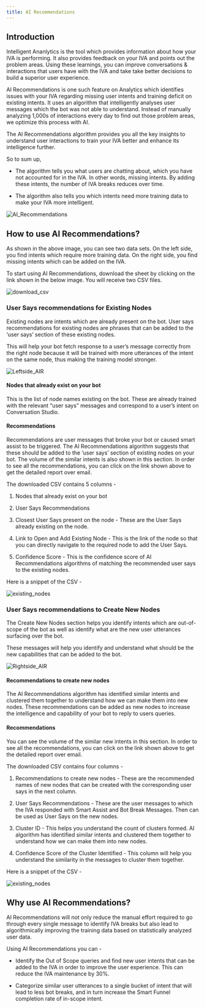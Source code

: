 ```yaml
---
title: AI Recommendations
---
```


## Introduction

Intelligent Ananlytics is the tool which provides information about how your IVA is performing. It also provides feedback on your IVA and points out the problem areas. Using these learnings, you can improve conversations & interactions that users have with the IVA and take take better decisions to build a superior user experience. 

AI Recommendations is one such feature on Analytics which identifies issues with your IVA regarding missing user intents and training deficit on existing intents. It uses an algorithm that intelligently analyses user messages which the bot was not able to understand. Instead of manually analyzing 1,000s of interactions every day to find out those problem areas, we optimize this process with AI. 

The AI Recommendations algorithm provides you all the key insights to understand user interactions to train your IVA better and enhance its intelligence further.

So to sum up, 

- The algorithm tells you what users are chatting about, which you have not accounted for in the IVA. In other words, missing intents. By adding these intents, the number of IVA breaks reduces over time.

- The algorithm also tells you which intents need more training data to make your IVA more intelligent.

![AI_Recommendations](assets/AIR_One.png)

## How to use AI Recommendations?

As shown in the above image, you can see two data sets. On the left side, you find intents which require more training data. On the right side, you find missing intents which can be added on the IVA. 

To start using AI Recommendations, download the sheet by clicking on the link shown in the below image. You will receive two CSV files.

![download_csv](assets/AIR_Second.png)

### User Says recommendations for Existing Nodes

Existing nodes are intents which are already present on the bot. User says recommendations for existing nodes are phrases that can be added to the ‘user says’ section of these existing nodes.

This will help your bot fetch response to a user’s message correctly from the right node because it will be trained with more utterances of the intent on the same node, thus making the training model stronger.

![Leftside_AIR](assets/AIR_Third.png)

#### Nodes that already exist on your bot

This is the list of node names existing on the bot. These are already trained with the relevant “user says” messages and correspond to a user’s intent on Conversation Studio.

#### Recommendations

Recommendations are user messages that broke your bot or caused smart assist to be triggered. The AI Recommendations algorithm suggests that these should be added to the ‘user says’ section of existing nodes on your bot. The volume of the similar intents is also shown in this section. In order to see all the recommendations, you can click on the link shown above to get the detailed report over email.

The downloaded CSV contains 5 columns -

1. Nodes that already exist on your bot

2. User Says Recommendations

3. Closest User Says present on the node - These are the User Says already existing on the node.

4. Link to Open and Add Existing Node - This is the link of the node so that you can directly navigate to the required node to add the User Says.

5. Confidence Score - This is the confidence score of AI Recommendations algorithms of matching the recommended user says to the existing nodes.

Here is a snippet of the CSV - 

![existing_nodes](assets/AIR_Fourth.png)

### User Says recommendations to Create New Nodes

The Create New Nodes section helps you identify intents which are out-of-scope of the bot as well as identify what are the new user utterances surfacing over the bot.

These messages will help you identify and understand what should be the new capabilities that can be added to the bot.

![Rightside_AIR](assets/AIR_Fifth.png)

#### Recommendations to create new nodes	

The AI Recommendations algorithm has identified similar intents and clustered them together to understand how we can make them into new nodes. These recommendations can be added as new nodes to increase the intelligence and capability of your bot to reply to users queries.

#### Recommendations

You can see the volume of the similar new intents in this section. In order to see all the recommendations, you can click on the link shown above to get the detailed report over email.

The downloaded CSV contains four columns -

1. Recommendations to create new nodes - These are the recommended names of new nodes that can be created with the corresponding user says in the next column.

2. User Says Recommendations - These are the user messages to which the IVA responded with Smart Assist and Bot Break Messages. Then can be used as User Says on the new nodes.

3. Cluster ID	- This helps you understand the count of clusters formed. AI algorithm has identified similar intents and clustered them together to understand how we can make them into new nodes.

4. Confidence Score of the Cluster Identified	- This column will help you understand the similarity in the messages to cluster them together.

Here is a snippet of the CSV - 

![existing_nodes](assets/AIR_Sixth.png)

## Why use AI Recommendations?

AI Recommendations will not only reduce the manual effort required to go through every single message to identify IVA breaks but also lead to algorithmically improving the training data based on statistically analyzed user data.

Using AI Recommendations you can - 

- Identify the Out of Scope queries and find new user intents that can be added to the IVA in order to improve the user experience. This can reduce the IVA maintenance by 30%.

- Categorize similar user utterances to a single bucket of intent that will lead to less bot breaks, and in turn increase the Smart Funnel completion rate of in-scope intent.
